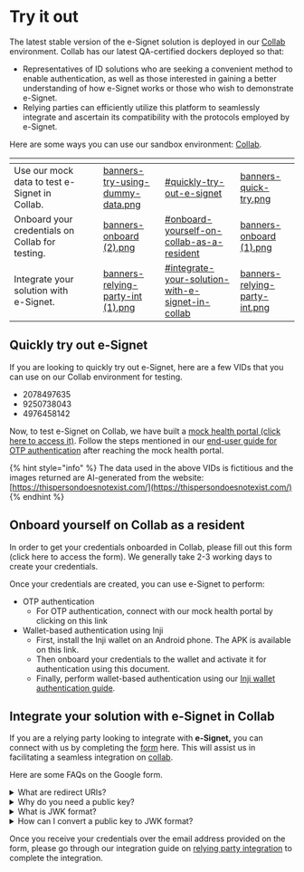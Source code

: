 # Try it out

The latest stable version of the e-Signet solution is deployed in our [Collab](https://collab.mosip.net/) environment. Collab has our latest QA-certified dockers deployed so that:

* Representatives of ID solutions who are seeking a convenient method to enable authentication, as well as those interested in gaining a better understanding of how e-Signet works or those who wish to demonstrate e-Signet.
* Relying parties can efficiently utilize this platform to seamlessly integrate and ascertain its compatibility with the protocols employed by e-Signet.

Here are some ways you can use our sandbox environment: [Collab](https://collab.mosip.net/).

<table data-column-title-hidden data-view="cards" data-full-width="false"><thead><tr><th></th><th data-hidden></th><th data-hidden></th><th data-hidden data-type="files"></th><th data-hidden data-type="content-ref"></th><th data-hidden data-card-cover data-type="files"></th></tr></thead><tbody><tr><td>Use our mock data to test e-Signet in Collab.</td><td></td><td></td><td><a href="../.gitbook/assets/banners-try-using-dummy-data.png">banners-try-using-dummy-data.png</a></td><td><a href="./#quickly-try-out-e-signet">#quickly-try-out-e-signet</a></td><td><a href="../.gitbook/assets/banners-quick-try.png">banners-quick-try.png</a></td></tr><tr><td>Onboard your credentials on Collab for testing.</td><td></td><td></td><td><a href="../.gitbook/assets/banners-onboard (2).png">banners-onboard (2).png</a></td><td><a href="./#onboard-yourself-on-collab-as-a-resident">#onboard-yourself-on-collab-as-a-resident</a></td><td><a href="../.gitbook/assets/banners-onboard (1).png">banners-onboard (1).png</a></td></tr><tr><td>Integrate your solution with e-Signet.</td><td></td><td></td><td><a href="../.gitbook/assets/banners-relying-party-int (1).png">banners-relying-party-int (1).png</a></td><td><a href="./#integrate-your-solution-with-e-signet-in-collab">#integrate-your-solution-with-e-signet-in-collab</a></td><td><a href="../.gitbook/assets/banners-relying-party-int.png">banners-relying-party-int.png</a></td></tr></tbody></table>

## Quickly try out e-Signet

If you are looking to quickly try out e-Signet, here are a few VIDs that you can use on our Collab environment for testing.

* 2078497635
* 9250738043
* 4976458142

Now, to test e-Signet on Collab, we have built a [mock health portal (click here to access it)](https://healthservices-esignet.collab.mosip.net/). Follow the steps mentioned in our [end-user guide for OTP authentication](../end-user-guide/login-with-otp/) after reaching the mock health portal.

{% hint style="info" %}
The data used in the above VIDs is fictitious and the images returned are AI-generated from the website: [https://thispersondoesnotexist.com/](https://thispersondoesnotexist.com/)
{% endhint %}

## Onboard yourself on Collab as a resident

In order to get your credentials onboarded in Collab, please fill out this form (click here to access the form). We generally take 2-3 working days to create your credentials.

Once your credentials are created, you can use e-Signet to perform:

* OTP authentication
  * For OTP authentication, connect with our mock health portal by clicking on this link
* Wallet-based authentication using Inji
  * First, install the Inji wallet on an Android phone. The APK is available on this link.
  * Then onboard your credentials to the wallet and activate it for authentication using this document.
  * Finally, perform wallet-based authentication using our [Inji wallet authentication guide](../integration-guides/digital-wallet/).

## Integrate your solution with e-Signet in Collab

If you are a relying party looking to integrate with **e-Signet,** you can connect with us by completing the [form](https://forms.gle/sHteZEsKvPRXbUNw7) here. This will assist us in facilitating a seamless integration on [collab](https://collab.mosip.net/).

Here are some FAQs on the Google form.

<details>

<summary>What are redirect URIs?</summary>



</details>

<details>

<summary>Why do you need a public key?</summary>



</details>

<details>

<summary>What is JWK format?</summary>



</details>

<details>

<summary>How can I convert a public key to JWK format?</summary>



</details>

Once you receive your credentials over the email address provided on the form, please go through our integration guide on [relying party integration](../integration-guides/relying-party/) to complete the integration.
